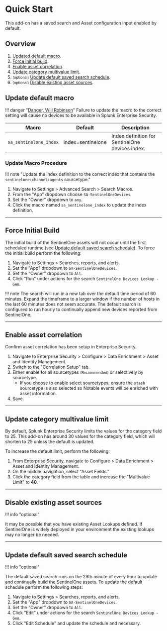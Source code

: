 # Quick Start

This add-on has a saved search and Asset configuration input enabled by default.

## Overview

1. [Updated default macro](#update-default-macro).
1. [Force initial build](#force-initial-build).
1. [Enable asset correlation](#enable-asset-correlation).
1. [Update category multivalue limit](#update-category-multivalue-limit).
1. <small>(optional)</small> [Update default saved search schedule](#update-default-saved-search-schedule).
1. <small>(optional)</small> [Disable existing asset sources](#disable-existing-asset-sources).

## Update default macro

!!! danger "[Danger, Will Robinson](https://cultural-phenomenons.fandom.com/wiki/Danger,_Will_Robinson)"
    Failure to update the macro to the correct setting will cause no devices to be available in Splunk Enterprise Security.

Macro | Default | Description
----- | ------- | -----------
`sa_sentinelone_index` | index=sentinelone | Index definition for SentinelOne devices index.

### Update Macro Procedure

!!! note "Update the index definition to the correct index that contains the `sentinelone:channel:agents` sourcetype."

1. Navigate to Settings > Advanced Search > Search Macros.
1. From the "App" dropdown choose `SA-SentinelOneDevices`.
1. Set the "Owner" dropdown to `any`.
1. Click the macro named `sa_sentinelone_index` to update the index definition.

---

## Force Initial Build

The initial build of the SentinelOne assets will not occur until the first scheduled runtime (see [Update default saved search schedule](#update-default-saved-search-schedule)). To force the initial build perform the following:

1. Navigate to Settings > Searches, reports, and alerts.
1. Set the "App" dropdown to `SA-SentinelOneDevices`.
1. Set the "Owner" dropdown to `All`.
1. Click "Run" under actions for the search `SentinelOne Devices Lookup - Gen`.

!!! note
    The search will run in a new tab over the default time period of 60 minutes. Expand the timeframe to a larger window if the number of hosts in the last 60 minutes does not seem accurate. The default search is configured to run hourly to continually append new devices reported from SentinelOne.

---

## Enable asset correlation

Confirm asset correlation has been setup in Enterprise Security.

1. Navigate to Enterprise Security > Configure > Data Enrichment > Asset and Identity Management.
1. Switch to the "Correlation Setup" tab.
1. Either enable for all sourcetypes <small>(Recommended)</small> or selectively by sourcetype.
    - If you choose to enable select sourcetypes, ensure the `stash` sourcetype is also selected so Notable events will be enriched with asset information.
1. Save.

---

## Update category multivalue limit

By default, Splunk Enterprise Security limits the values for the category field to 25. This add-on has around 30 values for the category field, which will shorten to 25 unless the default is updated.

To increase the default limit, perform the following:

1. From Enterprise Security, navigate to Configure > Data Enrichment > Asset and Identity Management.
1. On the middle navigation, select "Asset Fields."
1. Click the category field from the table and increase the "Multivalue Limit" to __40__.

---

## Disable existing asset sources

!!! info "optional"

It may be possible that you have existing Asset Lookups defined. If SentinelOne is widely deployed in your environment the existing lookups may no longer be needed.

---

## Update default saved search schedule

!!! info "optional"

The default saved search runs on the 29th minute of every hour to update and continually build the SentinelOne assets. To update the default schedule perform the following steps:

1. Navigate to Settings > Searches, reports, and alerts.
1. Set the "App" dropdown to `SA-SentinelOneDevices`.
1. Set the "Owner" dropdown to `All`.
1. Click "Edit" under actions for the search `SentinelOne Devices Lookup - Gen`.
1. Click "Edit Schedule" and update the schedule and necessary.
